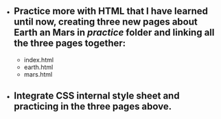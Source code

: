 - ## Practice more with HTML that I have learned until now, creating three new pages about Earth an Mars in _practice_ folder and linking all the three pages together:

  - index.html
  - earth.html
  - mars.html

- ## Integrate CSS internal style sheet and practicing in the three pages above.
